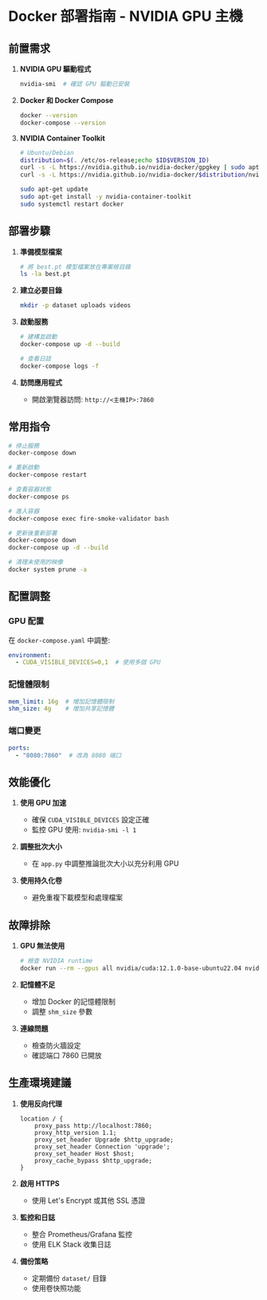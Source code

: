 # Docker 部署指南 - NVIDIA GPU 主機

## 前置需求

1. **NVIDIA GPU 驅動程式**
   ```bash
   nvidia-smi  # 確認 GPU 驅動已安裝
   ```

2. **Docker 和 Docker Compose**
   ```bash
   docker --version
   docker-compose --version
   ```

3. **NVIDIA Container Toolkit**
   ```bash
   # Ubuntu/Debian
   distribution=$(. /etc/os-release;echo $ID$VERSION_ID)
   curl -s -L https://nvidia.github.io/nvidia-docker/gpgkey | sudo apt-key add -
   curl -s -L https://nvidia.github.io/nvidia-docker/$distribution/nvidia-docker.list | sudo tee /etc/apt/sources.list.d/nvidia-docker.list
   
   sudo apt-get update
   sudo apt-get install -y nvidia-container-toolkit
   sudo systemctl restart docker
   ```

## 部署步驟

1. **準備模型檔案**
   ```bash
   # 將 best.pt 模型檔案放在專案根目錄
   ls -la best.pt
   ```

2. **建立必要目錄**
   ```bash
   mkdir -p dataset uploads videos
   ```

3. **啟動服務**
   ```bash
   # 建構並啟動
   docker-compose up -d --build
   
   # 查看日誌
   docker-compose logs -f
   ```

4. **訪問應用程式**
   - 開啟瀏覽器訪問: `http://<主機IP>:7860`

## 常用指令

```bash
# 停止服務
docker-compose down

# 重新啟動
docker-compose restart

# 查看容器狀態
docker-compose ps

# 進入容器
docker-compose exec fire-smoke-validator bash

# 更新後重新部署
docker-compose down
docker-compose up -d --build

# 清理未使用的映像
docker system prune -a
```

## 配置調整

### GPU 配置
在 `docker-compose.yaml` 中調整:
```yaml
environment:
  - CUDA_VISIBLE_DEVICES=0,1  # 使用多個 GPU
```

### 記憶體限制
```yaml
mem_limit: 16g  # 增加記憶體限制
shm_size: 4g    # 增加共享記憶體
```

### 端口變更
```yaml
ports:
  - "8080:7860"  # 改為 8080 端口
```

## 效能優化

1. **使用 GPU 加速**
   - 確保 `CUDA_VISIBLE_DEVICES` 設定正確
   - 監控 GPU 使用: `nvidia-smi -l 1`

2. **調整批次大小**
   - 在 `app.py` 中調整推論批次大小以充分利用 GPU

3. **使用持久化卷**
   - 避免重複下載模型和處理檔案

## 故障排除

1. **GPU 無法使用**
   ```bash
   # 檢查 NVIDIA runtime
   docker run --rm --gpus all nvidia/cuda:12.1.0-base-ubuntu22.04 nvidia-smi
   ```

2. **記憶體不足**
   - 增加 Docker 的記憶體限制
   - 調整 `shm_size` 參數

3. **連線問題**
   - 檢查防火牆設定
   - 確認端口 7860 已開放

## 生產環境建議

1. **使用反向代理**
   ```nginx
   location / {
       proxy_pass http://localhost:7860;
       proxy_http_version 1.1;
       proxy_set_header Upgrade $http_upgrade;
       proxy_set_header Connection 'upgrade';
       proxy_set_header Host $host;
       proxy_cache_bypass $http_upgrade;
   }
   ```

2. **啟用 HTTPS**
   - 使用 Let's Encrypt 或其他 SSL 憑證

3. **監控和日誌**
   - 整合 Prometheus/Grafana 監控
   - 使用 ELK Stack 收集日誌

4. **備份策略**
   - 定期備份 `dataset/` 目錄
   - 使用卷快照功能